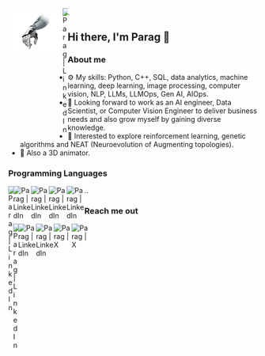 
<a href="www.github.com">
  <img align="left" src="https://github.com/paraglondhe098/paraglondhe098/blob/main/pngwing.com%20(12).png" alt="Parag | LinkedIn" width="110px"/>
  </a> 
  <a href="none">
  <img align="left" src="https://upload.wikimedia.org/wikipedia/commons/5/59/Empty.png" alt="Parag | LinkedIn" width="10px"/>
  </a>.

## Hi there, I'm Parag 👋                                                                                                                            

### About me
* ⚙️ My skills: Python, C++, SQL, data analytics, machine learning, deep learning, image processing, computer vision, NLP, LLMs, LLMOps, Gen AI, AIOps. 
* 🤖 Looking forward to work as an AI engineer, Data Scientist, or Computer Vision Engineer to deliver business needs and also grow myself by gaining diverse knowledge.
* 🧬 Interested to explore reinforcement learning, genetic algorithms and NEAT (Neuroevolution of Augmenting topologies).
* 🪸 Also a 3D animator.

### Programming Languages
<a href="none">
  <img align="left" src="https://upload.wikimedia.org/wikipedia/commons/5/59/Empty.png" alt="Parag | LinkedIn" width="10px"/>
  <img align="left" src="https://upload.wikimedia.org/wikipedia/commons/c/c3/Python-logo-notext.svg" alt="Parag | LinkedIn" width="36px"/>
  <img align="left" src="https://upload.wikimedia.org/wikipedia/commons/1/18/ISO_C%2B%2B_Logo.svg" alt="Parag | LinkedIn" width="36px"/>
  <img align="left" src="https://upload.wikimedia.org/wikipedia/commons/9/99/Unofficial_JavaScript_logo_2.svg" alt="Parag | LinkedIn" width="36px"/>
  <img align="left" src="https://upload.wikimedia.org/wikipedia/commons/0/0d/C_Sharp_wordmark.svg" alt="Parag | LinkedIn" width="36px"/>
</a>
..

### Reach me out

<a href="www.github.com">
  <img align="left" src="https://upload.wikimedia.org/wikipedia/commons/5/59/Empty.png" alt="Parag | LinkedIn" width="10px"/>
  </a>
<a href="https://www.linkedin.com/in/parag4141/">
  <img align="left" src="https://upload.wikimedia.org/wikipedia/commons/thumb/8/81/LinkedIn_icon.svg/72px-LinkedIn_icon.svg.png" alt="Parag | LinkedIn" width="36px"/>
  </a>
<a href="https://www.instagram.com/_raag3d">
  <img align="left" src="https://upload.wikimedia.org/wikipedia/commons/9/95/Instagram_logo_2022.svg" alt="Parag | LinkedIn" width="36px"/>
  </a>
<a href="https://twitter.com/ParagLondhe6">
  <img align="left" src="https://upload.wikimedia.org/wikipedia/commons/6/6f/Logo_of_Twitter.svg" alt="Parag | X" width="36px"/>
  </a>
<a href="https://www.kaggle.com/paraglondhe">
  <img align="left" src="https://upload.wikimedia.org/wikipedia/commons/4/46/Cib-kaggle_%28CoreUI_Icons_v1.0.0%29.svg" alt="Parag | X" width="36px"/>
  </a>
<!--
**paraglondhe098/paraglondhe098** is a ✨ _special_ ✨ repository because its `README.md` (this file) appears on your GitHub profile.

Here are some ideas to get you started:
### 🤝Reach me out
  <a href="https://www.linkedin.com/in/parag4141/">
  <img align="left" src="images/icons8-linkedin (1).svg" alt="Parag | LinkedIn" width="21px"/>
  </a>
- 🔭 I’m currently working on ...
- 🌱 I’m currently learning ...
- 👯 I’m looking to collaborate on ...
- 🤔 I’m looking for help with ...
- 💬 Ask me about ...
- 📫 How to reach me: ...
- 😄 Pronouns: ...
- ⚡ Fun fact: ...
-->
